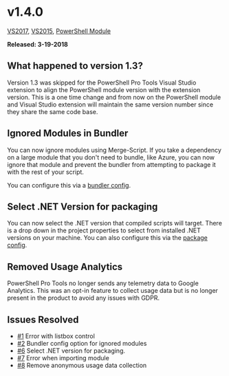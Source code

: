 # v1.4.0

[VS2017](https://marketplace.visualstudio.com/items?itemName=AdamRDriscoll.PowerShellProToolsforVisualStudio2017), [VS2015](https://marketplace.visualstudio.com/items?itemName=AdamRDriscoll.PowerShellProToolsforVisualStudio2015), [PowerShell Module](https://www.powershellgallery.com/packages/PowerShellProTools/1.4.0)

**Released: 3-19-2018**

## What happened to version 1.3?

Version 1.3 was skipped for the PowerShell Pro Tools Visual Studio extension to align the PowerShell module version with the extension version. This is a one time change and from now on the PowerShell module and Visual Studio extension will maintain the same version number since they share the same code base.

## Ignored Modules in Bundler

You can now ignore modules using Merge-Script. If you take a dependency on a large module that you don't need to bundle, like Azure, you can now ignore that module and prevent the bundler from attempting to package it with the rest of your script.

You can configure this via a [bundler config](../../powershell-pro-tools-documentation/powershell-module/aboutmergescriptconfig.md).

## Select .NET Version for packaging

You can now select the .NET version that compiled scripts will target. There is a drop down in the project properties to select from installed .NET versions on your machine. You can also configure this via the [package config](../../powershell-pro-tools-documentation/powershell-module/aboutmergescriptconfig.md).

## Removed Usage Analytics

PowerShell Pro Tools no longer sends any telemetry data to Google Analytics. This was an opt-in feature to collect usage data but is no longer present in the product to avoid any issues with GDPR.

## Issues Resolved

* [\#1](https://github.com/adamdriscoll/poshprotools/issues/1) Error with listbox control
* [\#2](https://github.com/adamdriscoll/poshprotools/issues/2) Bundler config option for ignored modules
* [\#6](https://github.com/adamdriscoll/poshprotools/issues/6) Select .NET version for packaging.
* [\#7](https://github.com/adamdriscoll/poshprotools/issues/7) Error when importing module
* [\#8](https://github.com/adamdriscoll/poshprotools/issues/8) Remove anonymous usage data collection

